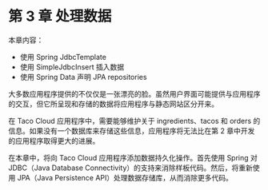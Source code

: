 # 第 3 章 处理数据

本章内容：

- 使用 Spring JdbcTemplate
- 使用 SimpleJdbcInsert 插入数据
- 使用 Spring Data 声明 JPA repositories

大多数应用程序提供的不仅仅是一张漂亮的脸。虽然用户界面可能提供与应用程序的交互，但它所呈现和存储的数据将应用程序与静态网站区分开来。

在 Taco Cloud 应用程序中，需要能够维护关于 ingredients、tacos 和 orders 的信息。如果没有一个数据库来存储这些信息，应用程序将无法比在第 2 章中开发的应用程序取得更大的进展。

在本章中，将向 Taco Cloud 应用程序添加数据持久化操作。首先使用 Spring 对 JDBC（Java Database Connectivity）的支持来消除样板代码。然后，将重新使用 JPA（Java Persistence API）处理数据存储库，从而消除更多代码。
